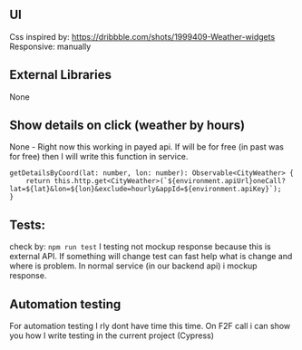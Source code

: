 ## UI
Css inspired by: https://dribbble.com/shots/1999409-Weather-widgets
Responsive: manually

## External Libraries
None

## Show details on click (weather by hours)
None - Right now this working in payed api. If will be for free (in past was for free) then I will write this function in service.
```
getDetailsByCoord(lat: number, lon: number): Observable<CityWeather> {
    return this.http.get<CityWeather>(`${environment.apiUrl}oneCall?lat=${lat}&lon=${lon}&exclude=hourly&appId=${environment.apiKey}`);
}
```

## Tests:
check by: `npm run test`
I testing not mockup response because this is external API. If something will change test can fast help what is change and where is problem.
In normal service (in our backend api) i mockup response.

## Automation testing
For automation testing I rly dont have time this time. On F2F call i can show you how I write testing in the current project (Cypress)


